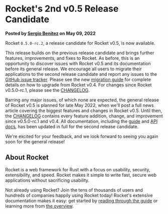 # Rocket's 2nd v0.5 Release Candidate

<p class="metadata"><strong>
  Posted by <a href="https://sergio.bz">Sergio Benitez</a> on May 09, 2022
</strong></p>

Rocket `0.5.0-rc.2`, a release candidate for Rocket v0.5, is now available.

This release builds on the previous release candidate and brings further
features, improvements, and fixes to Rocket. As before, this is an opportunity
to discover issues with Rocket v0.5 and its documentation before its general
release. We encourage all users to migrate their applications to the second
release candidate and report any issues to the [GitHub issue tracker]. Please
see the new [migration guide] for complete details on how to upgrade from Rocket
v0.4. For changes since Rocket v0.5.0-rc.1, please see the [CHANGELOG].

Barring any major issues, of which none are expected, the general release of
Rocket v0.5 is planned for late May 2022, when we'll post a full news article
covering the biggest features and changes in Rocket v0.5. Until then, the
[CHANGELOG] contains every feature addition, change, and improvement since
v0.5.0-rc.1 and v0.4. All documentation, including the [guide] and [API docs],
has been updated in full for the second release candidate.

We're excited for your feedback, and we look forward to seeing you again soon
for the general release!

[GitHub issue tracker]: https://github.com/SergioBenitez/Rocket/issues
[GitHub discussions]: https://github.com/SergioBenitez/Rocket/discussions
[migration guide]: ../../guide/upgrading
[CHANGELOG]: https://github.com/SergioBenitez/Rocket/blob/v0.5-rc/CHANGELOG.md#version-050-rc2-may-9-2022
[API docs]: @api
[guide]: ../../guide

## About Rocket

Rocket is a web framework for Rust with a focus on usability, security,
extensibility, and speed. Rocket makes it simple to write fast, secure web
applications without sacrificing usability.

Not already using Rocket? Join the tens of thousands of users and hundreds of
companies happily using Rocket today! Rocket's extensive documentation makes it
easy: get started by [reading through the guide](../../guide) or learning more
from [the overview](../../overview).
